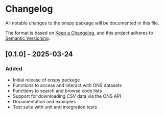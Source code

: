 # Changelog

All notable changes to the onspy package will be documented in this file.

The format is based on [Keep a Changelog](https://keepachangelog.com/en/1.0.0/),
and this project adheres to [Semantic Versioning](https://semver.org/spec/v2.0.0.html).

## [0.1.0] - 2025-03-24

### Added

- Initial release of onspy package
- Functions to access and interact with ONS datasets
- Functions to search and browse code lists
- Support for downloading CSV data via the ONS API
- Documentation and examples
- Test suite with unit and integration tests
